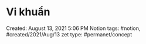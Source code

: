 # Vi khuẩn

Created: August 13, 2021 5:06 PM
Notion tags: #notion, #created/2021/Aug/13
zet type: #permanet/concept